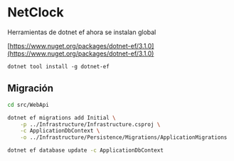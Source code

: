 # NetClock

Herramientas de dotnet ef ahora se instalan global

[https://www.nuget.org/packages/dotnet-ef/3.1.0](https://www.nuget.org/packages/dotnet-ef/3.1.0)

`dotnet tool install -g dotnet-ef`

## Migración

```bash
cd src/WebApi

dotnet ef migrations add Initial \
    -p ../Infrastructure/Infrastructure.csproj \
    -c ApplicationDbContext \
    -o ../Infrastructure/Persistence/Migrations/ApplicationMigrations

dotnet ef database update -c ApplicationDbContext
```
